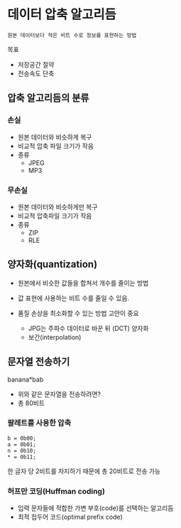 # 데이터 압축 알고리듬

    원본 데이터보다 적은 비트 수로 정보를 표현하는 방법

목표

- 저장공간 절약
- 전송속도 단축

## 압축 알고리듬의 분류

### 손실

- 원본 데이터와 비슷하게 복구
- 비교적 압축 파일 크기가 작음
- 종류
  - JPEG
  - MP3

### 무손실

- 원본 데이터와 비슷하게만 복구
- 비교적 압축파일 크기가 작음
- 종류
  - ZIP
  - RLE

## 양자화(quantization)

- 원본에서 비슷한 값들을 합쳐서 개수를 줄이는 방법

- 값 표현에 사용하는 비트 수를 줄일 수 있음.

- 품질 손상을 최소화할 수 있는 방법 고안이 중요
  - JPG는 주파수 데이터로 바꾼 뒤 (DCT) 양자화
  - 보간(interpolation)

## 문자열 전송하기

banana\*bab

- 위와 같은 문자열을 전송하려면?
- 총 80비트

### 팔레트를 사용한 압축

```
b = 0b00;
a = 0b01;
n = 0b10;
* = 0b11;
```

한 글자 당 2비트를 차지하기 때문에 총 20비트로 전송 가능

### 허프만 코딩(Huffman coding)

- 입력 문자들에 적합한 가변 부호(code)를 선택하는 알고리듬
- 최적 접두어 코드(optimal prefix code)
